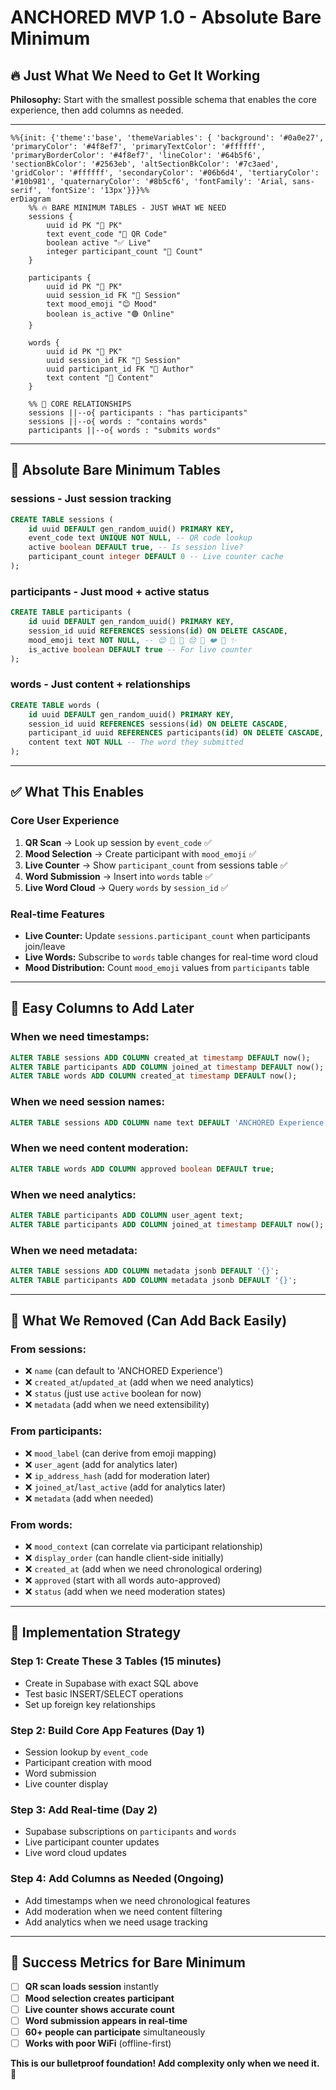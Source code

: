 # ANCHORED MVP 1.0 - Absolute Bare Minimum
## 🔥 Just What We Need to Get It Working

**Philosophy:** Start with the smallest possible schema that enables the core experience, then add columns as needed.

---

```mermaid
%%{init: {'theme':'base', 'themeVariables': { 'background': '#0a0e27', 'primaryColor': '#4f8ef7', 'primaryTextColor': '#ffffff', 'primaryBorderColor': '#4f8ef7', 'lineColor': '#64b5f6', 'sectionBkColor': '#2563eb', 'altSectionBkColor': '#7c3aed', 'gridColor': '#ffffff', 'secondaryColor': '#06b6d4', 'tertiaryColor': '#10b981', 'quaternaryColor': '#8b5cf6', 'fontFamily': 'Arial, sans-serif', 'fontSize': '13px'}}}%%
erDiagram
    %% 🔥 BARE MINIMUM TABLES - JUST WHAT WE NEED
    sessions {
        uuid id PK "🔑 PK"
        text event_code "🎯 QR Code"
        boolean active "✅ Live"
        integer participant_count "👥 Count"
    }
    
    participants {
        uuid id PK "🔑 PK"
        uuid session_id FK "🔗 Session"
        text mood_emoji "😊 Mood"
        boolean is_active "🟢 Online"
    }
    
    words {
        uuid id PK "🔑 PK"
        uuid session_id FK "🔗 Session"
        uuid participant_id FK "👤 Author"
        text content "💬 Content"
    }

    %% 🔗 CORE RELATIONSHIPS
    sessions ||--o{ participants : "has participants"
    sessions ||--o{ words : "contains words"
    participants ||--o{ words : "submits words"
```

---

## 🎯 Absolute Bare Minimum Tables

### **sessions** - Just session tracking
```sql
CREATE TABLE sessions (
    id uuid DEFAULT gen_random_uuid() PRIMARY KEY,
    event_code text UNIQUE NOT NULL, -- QR code lookup
    active boolean DEFAULT true, -- Is session live?
    participant_count integer DEFAULT 0 -- Live counter cache
);
```

### **participants** - Just mood + active status  
```sql
CREATE TABLE participants (
    id uuid DEFAULT gen_random_uuid() PRIMARY KEY,
    session_id uuid REFERENCES sessions(id) ON DELETE CASCADE,
    mood_emoji text NOT NULL, -- 😌 💪 🤗 😔 🙏 ❤️ 🤔 ✨
    is_active boolean DEFAULT true -- For live counter
);
```

### **words** - Just content + relationships
```sql
CREATE TABLE words (
    id uuid DEFAULT gen_random_uuid() PRIMARY KEY,
    session_id uuid REFERENCES sessions(id) ON DELETE CASCADE,
    participant_id uuid REFERENCES participants(id) ON DELETE CASCADE,
    content text NOT NULL -- The word they submitted
);
```

---

## ✅ What This Enables

### **Core User Experience**
1. **QR Scan** → Look up session by `event_code` ✅
2. **Mood Selection** → Create participant with `mood_emoji` ✅  
3. **Live Counter** → Show `participant_count` from sessions table ✅
4. **Word Submission** → Insert into `words` table ✅
5. **Live Word Cloud** → Query `words` by `session_id` ✅

### **Real-time Features**
- **Live Counter:** Update `sessions.participant_count` when participants join/leave
- **Live Words:** Subscribe to `words` table changes for real-time word cloud
- **Mood Distribution:** Count `mood_emoji` values from `participants` table

---

## 🚀 Easy Columns to Add Later

### **When we need timestamps:**
```sql
ALTER TABLE sessions ADD COLUMN created_at timestamp DEFAULT now();
ALTER TABLE participants ADD COLUMN joined_at timestamp DEFAULT now();
ALTER TABLE words ADD COLUMN created_at timestamp DEFAULT now();
```

### **When we need session names:**
```sql
ALTER TABLE sessions ADD COLUMN name text DEFAULT 'ANCHORED Experience';
```

### **When we need content moderation:**
```sql
ALTER TABLE words ADD COLUMN approved boolean DEFAULT true;
```

### **When we need analytics:**
```sql
ALTER TABLE participants ADD COLUMN user_agent text;
ALTER TABLE participants ADD COLUMN joined_at timestamp DEFAULT now();
```

### **When we need metadata:**
```sql
ALTER TABLE sessions ADD COLUMN metadata jsonb DEFAULT '{}';
ALTER TABLE participants ADD COLUMN metadata jsonb DEFAULT '{}';
```

---

## 🎯 What We Removed (Can Add Back Easily)

### **From sessions:**
- ❌ `name` (can default to 'ANCHORED Experience')
- ❌ `created_at`/`updated_at` (add when we need analytics)
- ❌ `status` (just use `active` boolean for now)
- ❌ `metadata` (add when we need extensibility)

### **From participants:**
- ❌ `mood_label` (can derive from emoji mapping)
- ❌ `user_agent` (add for analytics later)
- ❌ `ip_address_hash` (add for moderation later)
- ❌ `joined_at`/`last_active` (add for analytics later)
- ❌ `metadata` (add when needed)

### **From words:**
- ❌ `mood_context` (can correlate via participant relationship)
- ❌ `display_order` (can handle client-side initially)
- ❌ `created_at` (add when we need chronological ordering)
- ❌ `approved` (start with all words auto-approved)
- ❌ `status` (add when we need moderation states)

---

## 🚀 Implementation Strategy

### **Step 1: Create These 3 Tables (15 minutes)**
- Create in Supabase with exact SQL above
- Test basic INSERT/SELECT operations
- Set up foreign key relationships

### **Step 2: Build Core App Features (Day 1)**
- Session lookup by `event_code`
- Participant creation with mood
- Word submission
- Live counter display

### **Step 3: Add Real-time (Day 2)**
- Supabase subscriptions on `participants` and `words`
- Live participant counter updates
- Live word cloud updates

### **Step 4: Add Columns as Needed (Ongoing)**
- Add timestamps when we need chronological features
- Add moderation when we need content filtering
- Add analytics when we need usage tracking

---

## 🎯 Success Metrics for Bare Minimum

- [ ] **QR scan loads session** instantly
- [ ] **Mood selection creates participant** 
- [ ] **Live counter shows accurate count**
- [ ] **Word submission appears in real-time**
- [ ] **60+ people can participate** simultaneously
- [ ] **Works with poor WiFi** (offline-first)

**This is our bulletproof foundation! Add complexity only when we need it. 🎯**
